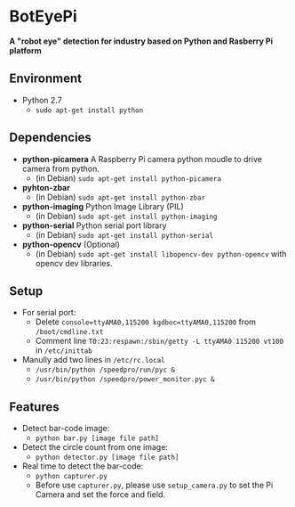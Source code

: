 # BotEyePi

**A "robot eye" detection for industry based on Python and Rasberry Pi platform**



## Environment
* Python 2.7
	* `sudo apt-get install python`

## Dependencies
* **python-picamera** A Raspberry Pi camera python moudle to drive camera from python.
	* (in Debian) `sudo apt-get install python-picamera`
* **pyhton-zbar**
	* (in Debian) `sudo apt-get install python-zbar`
* **python-imaging** Python Image Library (PIL)
	* (in Debian) `sudo apt-get install python-imaging`
* **python-serial** Python serial port library
	* (in Debian) `sudo apt-get install python-serial`
* **python-opencv** (Optional)
	* (in Debian) `sudo apt-get install libopencv-dev python-opencv` with opencv dev libraries.


## Setup
* For serial port: 
	* Delete `console=ttyAMA0,115200 kgdboc=ttyAMA0,115200` from `/boot/cmdline.txt`
	* Comment line `T0:23:respawn:/sbin/getty -L ttyAMA0 115200 vt100` in `/etc/inittab`
* Manully add two lines in `/etc/rc.local`
	* `/usr/bin/python /speedpro/run/pyc &`
	* `/usr/bin/python /speedpro/power_monitor.pyc &`


## Features
* Detect bar-code image:
	* `python bar.py [image file path]`
* Detect the circle count from one image:
	* `python detector.py [image file path]`
* Real time to detect the bar-code:
	* `python capturer.py`
	* Before use `capturer.py`, please use `setup_camera.py` to set the Pi Camera and set the force and field.
